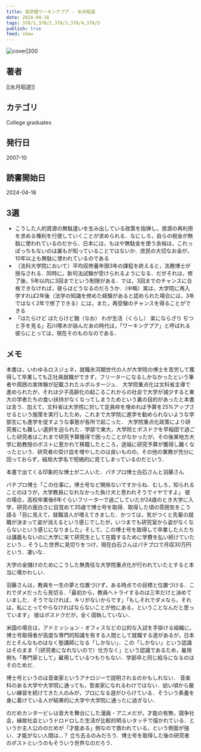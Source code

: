 ```yaml
---
title: 高学歴ワーキングプア - 水月昭道
date: 2024-04-18
tags: 378/1,378/2,378/3,378/4,378/5
publish: true
feed: show
---
```

![cover|200](http://books.google.com/books/content?id=HEEVPAAACAAJ&printsec=frontcover&img=1&zoom=1&source=gbs_api)
## 著者
[[水月昭道]]
## カテゴリ
College graduates
## 発行日
2007-10
## 読書開始日
2024-04-18

## 3選
 - こうした人的資源の無駄遣いを生み出している政策を指弾し，資源の再利用を求める権利を行使していくことが求められる．なにしろ，自らの税金が無駄に使われているのだから．日本には，もはや無駄金を使う余裕は，これっぽっちもないのは誰もが知っていることではないか．庶民の大切なお金が，10年以上も無駄に使われているのである
 - （法科大学院において）平均収修養年限3年の課程を終えると，法務博士が授与される．同時に，新司法試験が受けられるようになる．だがそれは，修了後，5年以内に3回までという制限がある．では，3回までのチャンスに合格できなければ，彼らはどうなるのだろうか．（中略）実は，大学院に再入学すれば2年後（法学の知識を修めた経験があると認められた場合には，3年ではなく2年で修了できる）には，また，再受験のチャンスを得ることができる
 - 「はたらけど はたらけど猶（なお） わが生活（くらし）
   楽にならざり ぢつと手を見る」石川啄木が詠んだあの時代は，「ワーキングプア」と呼ばれる彼らにとっては，現在そのものなのである．
## メモ
本書は，いわゆるロスジェネ，就職氷河期世代の人が大学院の博士を苦労して獲得して卒業しても正社員就職ができず，フリーターになるしかなかったという筆者や周囲の実体験が記載されたルポルタージュ．
大学院重点化は文科省主導で進められたが，それは少子高齢化の起こるこれからの社会で大学が減少すると東大の学者たちの食い扶持がなくなってしまうためという裏の目的があったと本書は言う．加えて，文科省は大学院に対して定員枠を埋めれば予算を25%アップさせるという施策を実行したため，これまで大学院に進学を勧められないような学部生にも進学を促すような事態が各所で起こった．
大学院重点化政策により研究者にも難しい選択を迫られた．学部で東大，大学院とポスドクを早稲田で過ごした研究者はこれまで研究予算獲得で困ったことがなかったが，その後某地方大学に助教授のポストに惹かれて移籍したところ，途端に研究予算が獲得し難くなったという．研究者の受け皿を増やしたのは良いものの，その他の業務が充分に回っておらず，結局大学名で短絡的に見てしまっているのだという．

本書で出てくる印象的な博士が二人いた．パチプロ博士白石さんと羽藤さん

パチプロ博士「この仕事に，博士号など関係ないですからね．むしろ，知られることのほうが，大学教員になれなかった負け犬と思われそうでイヤですよ」
彼の場合，高校卒業後6年ぐらいフリーターで過ごしていたが24歳のとき大学に入学，研究の面白さに目覚めて35歳で博士号を取得．取得した頃の雰囲気をこう語る「目に見えて，就職浪人が増えてきました．かつては，気がつくと先輩の就職が決まって姿が消えるという感じでしたが，いつまでも研究室から姿がなくならないという感じになりました」そして，この博士号を取得して卒業した人たちは講義もないのに大学に来て研究生として在籍するために学費を払い続けていたという…
そうした世界に見切りをつけ，現在白石さんはパチプロで月収30万円という．凄いな．

大学の金儲けのためにこうした無責任な大学院重点化が行われていたとすると本当に嘆かわしい．

羽藤さんは，教員を一生の夢と位置づけず，ある時点での目標と位置づける．これでダメだったら見切る．「最初から，教員へトライするのは三年だけと決めていました．そうでなければ，キリがないからです」「もしそれでダメなら，それは，私にとってやらなければならないことが他にある，ということなんだと思っています」
彼はポスドクだが，全く固執していない．

米国の場合は，アドミッション・オフィスなどの公的な入試を手掛ける組織に，博士号取得者が高度な専門的知識を有する人間として就職する道があるが，日本だとそんなものはなく塾講師になる「しかない」．この「しかない」という認識はそのまま「（研究者になれないので）仕方なく」という認識であるため，雇用側も「専門家として」雇用しているつもりもない．学部卒と同じ給与になるのはそのためだ．

博士号というのは音楽家というアナロジーで説明されるのかもしれない．
音楽科のある大学や大学院に通っても，音楽家になれるわけではない．幼い頃から厳しい練習を続けてきた人のみが，プロになる道がひらけている．そういう素養を身に着けている人が結果的に大学や大学院に通ったに過ぎない．

のだめカンタービレは音大を舞台にした漫画・アニメだが，才能の有無，競争社会，縁故社会というドロドロした生活が比較的明るいタッチで描かれている．というか主人公ののだめが「才能ある」側なので救われている，という側面が強い．才能がない人間は…？ 立ち去るのみだろう．博士号を取得した後の研究者のポストというのもそういう世界なのだろう．
